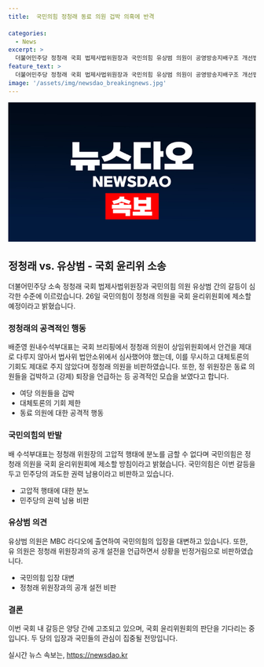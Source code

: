 ```yaml
---
title:  국민의힘 정청래 동료 의원 겁박 의혹에 반격

categories:
  - News
excerpt: >
  더불어민주당 정청래 국회 법제사법위원장과 국민의힘 유상범 의원이 공영방송지배구조 개선법을 놓고 갈등을 빚었으며, 국회 윤리위원회에 제소할 예정이라고 밝혔다. 이에 국민의힘은 정 위원장의 과도한 행동이 민주주의를 위협한다고 비판했고, 유 의원은 정 위원장과의 공개 설전을 통해 상임위의 제대로 된 진행을 요구했다. 이러한 갈등이 예상치 못한 사태로 발전하며 정치권 내의 긴장감이 고조되고 있다.
feature_text: >
  더불어민주당 정청래 국회 법제사법위원장과 국민의힘 유상범 의원이 공영방송지배구조 개선법을 놓고 갈등을 빚었으며, 국회 윤리위원회에 제소할 예정이라고 밝혔다. 이에 국민의힘은 정 위원장의 과도한 행동이 민주주의를 위협한다고 비판했고, 유 의원은 정 위원장과의 공개 설전을 통해 상임위의 제대로 된 진행을 요구했다. 이러한 갈등이 예상치 못한 사태로 발전하며 정치권 내의 긴장감이 고조되고 있다.
image: '/assets/img/newsdao_breakingnews.jpg'
---
```


<p><img src="/assets/img/newsdao_breakingnews.jpg" alt="pcversion 속보" /></p>

<h2 data-ke-size="size26">정청래 vs. 유상범 - 국회 윤리위 소송</h2>

<p data-ke-size="size16">더불어민주당 소속 정청래 국회 법제사법위원장과 국민의힘 의원 유상범 간의 갈등이 심각한 수준에 이르렀습니다. 26일 국민의힘이 정청래 의원을 국회 윤리위원회에 제소할 예정이라고 밝혔습니다.</p>

<h3>정청래의 공격적인 행동</h3>

<p data-ke-size="size16">배준영 원내수석부대표는 국회 브리핑에서 정청래 의원이 상임위원회에서 안건을 제대로 다루지 않아서 법사위 법안소위에서 심사했어야 했는데, 이를 무시하고 대체토론의 기회도 제대로 주지 않았다며 정청래 의원을 비판하였습니다. 또한, 정 위원장은 동료 의원들을 겁박하고 (강제) 퇴장을 언급하는 등 공격적인 모습을 보였다고 합니다.</p>

<ul>
    <li>여당 의원들을 겁박</li>
    <li>대체토론의 기회 제한</li>
    <li>동료 의원에 대한 공격적 행동</li>
</ul>

<h3>국민의힘의 반발</h3>

<p data-ke-size="size16">배 수석부대표는 정청래 위원장의 고압적 행태에 분노를 금할 수 없다며 국민의힘은 정청래 의원을 국회 윤리위원회에 제소할 방침이라고 밝혔습니다. 국민의힘은 이번 갈등을 두고 민주당의 과도한 권력 남용이라고 비판하고 있습니다.</p>

<ul>
    <li>고압적 행태에 대한 분노</li>
    <li>민주당의 권력 남용 비판</li>
</ul>

<h3>유상범 의견</h3>

<p data-ke-size="size16">유상범 의원은 MBC 라디오에 출연하여 국민의힘의 입장을 대변하고 있습니다. 또한, 유 의원은 정청래 위원장과의 공개 설전을 언급하면서 상황을 빈정거림으로 비판하였습니다.</p>

<ul>
    <li>국민의힘 입장 대변</li>
    <li>정청래 위원장과의 공개 설전 비판</li>
</ul>

<h3>결론</h3>

<p data-ke-size="size16">이번 국회 내 갈등은 양당 간에 고조되고 있으며, 국회 윤리위원회의 판단을 기다리는 중입니다. 두 당의 입장과 국민들의 관심이 집중될 전망입니다.</p>
실시간 뉴스 속보는, <a href="https://newsdao.kr" rel="dofollow">https://newsdao.kr</a>



